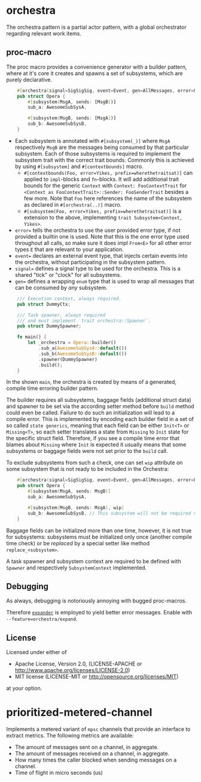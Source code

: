 # orchestra

The orchestra pattern is a partial actor pattern, with a global orchestrator regarding
relevant work items.

## proc-macro

The proc macro provides a convenience generator with a builder pattern,
where at it's core it creates and spawns a set of subsystems, which are purely
declarative.

```rust
    #[orchestra(signal=SigSigSig, event=Event, gen=AllMessages, error=OrchestraError)]
    pub struct Opera {
        #[subsystem(MsgA, sends: [MsgB])]
        sub_a: AwesomeSubSysA,

        #[subsystem(MsgB, sends: [MsgA])]
        sub_b: AwesomeSubSysB,
    }
```

* Each subsystem is annotated with `#[subsystem(_)]` where `MsgA` respectively `MsgB` are the messages
being consumed by that particular subsystem. Each of those subsystems is required to implement the subsystem
trait with the correct trait bounds. Commonly this is achieved
by using `#[subsystem]` and `#[contextbounds]` macro.
  * `#[contextbounds(Foo, error=Yikes, prefix=wherethetraitsat)]` can applied to `impl`-blocks and `fn`-blocks. It will add additional trait bounds for the generic `Context` with `Context: FooContextTrait` for `<Context as FooContextTrait>::Sender: FooSenderTrait` besides a few more. Note that `Foo` here references the name of the subsystem as declared in `#[orchestra(..)]` macro.
  * `#[subsystem(Foo, error=Yikes, prefix=wherethetraitsat)]` is a extension to the above, implementing `trait Subsystem<Context, Yikes>`.
* `error=` tells the orchestra to use the user provided
error type, if not provided a builtin one is used. Note that this is the one error type used throughout all calls, so make sure it does impl `From<E>` for all other error types `E` that are relevant to your application.
* `event=` declares an external event type, that injects certain events
into the orchestra, without participating in the subsystem pattern.
* `signal=` defines a signal type to be used for the orchestra. This is a shared "tick" or "clock" for all subsystems.
* `gen=` defines a wrapping `enum` type that is used to wrap all messages that can be consumed by _any_ subsystem.

```rust
    /// Execution context, always required.
    pub struct DummyCtx;

    /// Task spawner, always required
    /// and must implement `trait orchestra::Spawner`.
    pub struct DummySpawner;

    fn main() {
        let _orchestra = Opera::builder()
            .sub_a(AwesomeSubSysA::default())
            .sub_b(AwesomeSubSysB::default())
            .spawner(DummySpawner)
            .build();
    }
```

In the shown `main`, the orchestra is created by means of a generated, compile time erroring
builder pattern.

The builder requires all subsystems, baggage fields (additional struct data) and spawner to be
set via the according setter method before `build` method could even be called. Failure to do
such an initialization will lead to a compile error. This is implemented by encoding each
builder field in a set of so called `state generics`, meaning that each field can be either
`Init<T>` or `Missing<T>`, so each setter translates a state from `Missing` to `Init` state
for the specific struct field. Therefore, if you see a compile time error that blames about
`Missing` where `Init` is expected it usually means that some subsystems or baggage fields were
not set prior to the `build` call.

To exclude subsystems from such a check, one can set `wip` attribute on some subsystem that
is not ready to be included in the Orchestra:

```rust
    #[orchestra(signal=SigSigSig, event=Event, gen=AllMessages, error=OrchestraError)]
    pub struct Opera {
        #[subsystem(MsgA, sends: MsgB)]
        sub_a: AwesomeSubSysA,

        #[subsystem(MsgB, sends: MsgA), wip]
        sub_b: AwesomeSubSysB, // This subsystem will not be required nor allowed to be set
    }
```

Baggage fields can be initialized more than one time, however, it is not true for subsystems:
subsystems must be initialized only once (another compile time check) or be _replaced_ by
a special setter like method `replace_<subsystem>`.

A task spawner and subsystem context are required to be defined with `Spawner` and respectively `SubsystemContext` implemented.

## Debugging

As always, debugging is notoriously annoying with bugged proc-macros.

Therefore [`expander`](https://github.com/drahnr/expander) is employed to yield better
error messages. Enable with `--feature=orchestra/expand`.

## License

Licensed under either of

* Apache License, Version 2.0, (LICENSE-APACHE or <http://www.apache.org/licenses/LICENSE-2.0>)
* MIT license (LICENSE-MIT or <http://opensource.org/licenses/MIT>)

at your option.

# prioritized-metered-channel

Implements a metered variant of `mpsc` channels that provide an interface to extract metrics. 
The following metrics are available:
- The amount of messages sent on a channel, in aggregate.
- The amount of messages received on a channel, in aggregate.
- How many times the caller blocked when sending messages on a channel.
- Time of flight in micro seconds (us)
